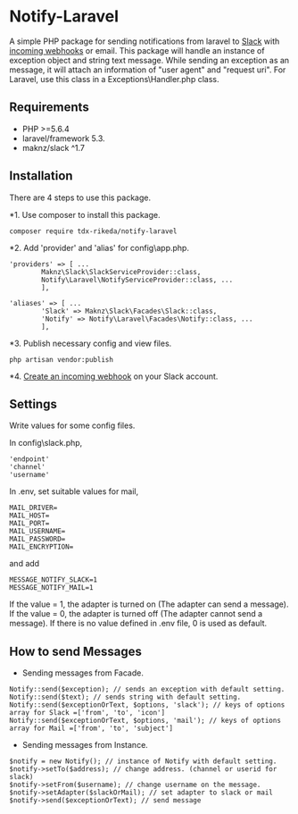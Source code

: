 # Notify-Laravel
A simple PHP package for sending notifications from laravel to [Slack](https://slack.com) with [incoming webhooks](https://my.slack.com/services/new/incoming-webhook) or email.
This package will handle an instance of exception object and string text message.
While sending an exception as an message, it will attach an information of "user agent" and "request uri".
For Laravel, use this class in a Exceptions\Handler.php class.

## Requirements

* PHP >=5.6.4
* laravel/framework 5.3.
* maknz/slack ^1.7

## Installation

There are 4 steps to use this package.

*1. Use composer to install this package.

```
composer require tdx-rikeda/notify-laravel
```

*2. Add 'provider' and 'alias' for config\app.php.
```
'providers' => [ ...
        Maknz\Slack\SlackServiceProvider::class,
        Notify\Laravel\NotifyServiceProvider::class, ...
        ],
        
'aliases' => [ ...
        'Slack' => Maknz\Slack\Facades\Slack::class,
        'Notify' => Notify\Laravel\Facades\Notify::class, ...
        ],
```

*3. Publish necessary config and view files.
```
php artisan vendor:publish
```

*4. [Create an incoming webhook](https://my.slack.com/services/new/incoming-webhook) on your Slack account.


## Settings
Write values for some config files.

In config\slack.php,
```
'endpoint'
'channel'
'username'
```

In .env, set suitable values for mail,
```
MAIL_DRIVER=
MAIL_HOST=
MAIL_PORT=
MAIL_USERNAME=
MAIL_PASSWORD=
MAIL_ENCRYPTION=
```

and add
```
MESSAGE_NOTIFY_SLACK=1
MESSAGE_NOTIFY_MAIL=1
```
If the value = 1, the adapter is turned on (The adapter can send a message). If the value = 0, the adapter is turned off (The adapter cannot send a message). If there is no value defined in .env file, 0 is used as default.


## How to send Messages
* Sending messages from Facade.
```
Notify::send($exception); // sends an exception with default setting.
Notify::send($text); // sends string with default setting.
Notify::send($exceptionOrText, $options, 'slack'); // keys of options array for Slack =['from', 'to', 'icon'] 
Notify::send($exceptionOrText, $options, 'mail'); // keys of options array for Mail =['from', 'to', 'subject'] 

```

* Sending messages from Instance.

```
$notify = new Notify(); // instance of Notify with default setting.
$notify->setTo($address); // change address. (channel or userid for slack)
$notify->setFrom($username); // change username on the message.
$notify->setAdapter($slackOrMail); // set adapter to slack or mail
$notify->send($exceptionOrText); // send message
```
